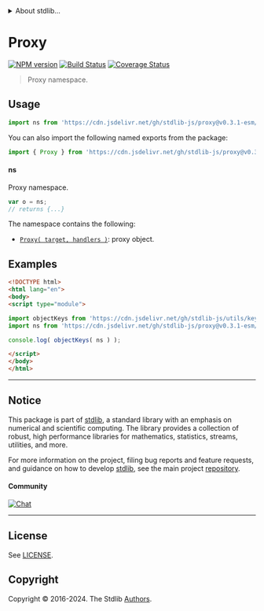<!--

@license Apache-2.0

Copyright (c) 2018 The Stdlib Authors.

Licensed under the Apache License, Version 2.0 (the "License");
you may not use this file except in compliance with the License.
You may obtain a copy of the License at

   http://www.apache.org/licenses/LICENSE-2.0

Unless required by applicable law or agreed to in writing, software
distributed under the License is distributed on an "AS IS" BASIS,
WITHOUT WARRANTIES OR CONDITIONS OF ANY KIND, either express or implied.
See the License for the specific language governing permissions and
limitations under the License.

-->


<details>
  <summary>
    About stdlib...
  </summary>
  <p>We believe in a future in which the web is a preferred environment for numerical computation. To help realize this future, we've built stdlib. stdlib is a standard library, with an emphasis on numerical and scientific computation, written in JavaScript (and C) for execution in browsers and in Node.js.</p>
  <p>The library is fully decomposable, being architected in such a way that you can swap out and mix and match APIs and functionality to cater to your exact preferences and use cases.</p>
  <p>When you use stdlib, you can be absolutely certain that you are using the most thorough, rigorous, well-written, studied, documented, tested, measured, and high-quality code out there.</p>
  <p>To join us in bringing numerical computing to the web, get started by checking us out on <a href="https://github.com/stdlib-js/stdlib">GitHub</a>, and please consider <a href="https://opencollective.com/stdlib">financially supporting stdlib</a>. We greatly appreciate your continued support!</p>
</details>

# Proxy

[![NPM version][npm-image]][npm-url] [![Build Status][test-image]][test-url] [![Coverage Status][coverage-image]][coverage-url] <!-- [![dependencies][dependencies-image]][dependencies-url] -->

> Proxy namespace.



<section class="usage">

## Usage

```javascript
import ns from 'https://cdn.jsdelivr.net/gh/stdlib-js/proxy@v0.3.1-esm/index.mjs';
```

You can also import the following named exports from the package:

```javascript
import { Proxy } from 'https://cdn.jsdelivr.net/gh/stdlib-js/proxy@v0.3.1-esm/index.mjs';
```

#### ns

Proxy namespace.

```javascript
var o = ns;
// returns {...}
```

The namespace contains the following:

<!-- <toc pattern="*"> -->

<div class="namespace-toc">

-   <span class="signature">[`Proxy( target, handlers )`][@stdlib/proxy/ctor]</span><span class="delimiter">: </span><span class="description">proxy object.</span>

</div>

<!-- </toc> -->

</section>

<!-- /.usage -->

<section class="examples">

## Examples

<!-- TODO: better examples -->

<!-- eslint no-undef: "error" -->

```html
<!DOCTYPE html>
<html lang="en">
<body>
<script type="module">

import objectKeys from 'https://cdn.jsdelivr.net/gh/stdlib-js/utils/keys@esm/index.mjs';
import ns from 'https://cdn.jsdelivr.net/gh/stdlib-js/proxy@v0.3.1-esm/index.mjs';

console.log( objectKeys( ns ) );

</script>
</body>
</html>
```

</section>

<!-- /.examples -->

<!-- Section for related `stdlib` packages. Do not manually edit this section, as it is automatically populated. -->

<section class="related">

</section>

<!-- /.related -->

<!-- Section for all links. Make sure to keep an empty line after the `section` element and another before the `/section` close. -->


<section class="main-repo" >

* * *

## Notice

This package is part of [stdlib][stdlib], a standard library with an emphasis on numerical and scientific computing. The library provides a collection of robust, high performance libraries for mathematics, statistics, streams, utilities, and more.

For more information on the project, filing bug reports and feature requests, and guidance on how to develop [stdlib][stdlib], see the main project [repository][stdlib].

#### Community

[![Chat][chat-image]][chat-url]

---

## License

See [LICENSE][stdlib-license].


## Copyright

Copyright &copy; 2016-2024. The Stdlib [Authors][stdlib-authors].

</section>

<!-- /.stdlib -->

<!-- Section for all links. Make sure to keep an empty line after the `section` element and another before the `/section` close. -->

<section class="links">

[npm-image]: http://img.shields.io/npm/v/@stdlib/proxy.svg
[npm-url]: https://npmjs.org/package/@stdlib/proxy

[test-image]: https://github.com/stdlib-js/proxy/actions/workflows/test.yml/badge.svg?branch=v0.3.1
[test-url]: https://github.com/stdlib-js/proxy/actions/workflows/test.yml?query=branch:v0.3.1

[coverage-image]: https://img.shields.io/codecov/c/github/stdlib-js/proxy/main.svg
[coverage-url]: https://codecov.io/github/stdlib-js/proxy?branch=main

<!--

[dependencies-image]: https://img.shields.io/david/stdlib-js/proxy.svg
[dependencies-url]: https://david-dm.org/stdlib-js/proxy/main

-->

[chat-image]: https://img.shields.io/gitter/room/stdlib-js/stdlib.svg
[chat-url]: https://app.gitter.im/#/room/#stdlib-js_stdlib:gitter.im

[stdlib]: https://github.com/stdlib-js/stdlib

[stdlib-authors]: https://github.com/stdlib-js/stdlib/graphs/contributors

[umd]: https://github.com/umdjs/umd
[es-module]: https://developer.mozilla.org/en-US/docs/Web/JavaScript/Guide/Modules

[deno-url]: https://github.com/stdlib-js/proxy/tree/deno
[deno-readme]: https://github.com/stdlib-js/proxy/blob/deno/README.md
[umd-url]: https://github.com/stdlib-js/proxy/tree/umd
[umd-readme]: https://github.com/stdlib-js/proxy/blob/umd/README.md
[esm-url]: https://github.com/stdlib-js/proxy/tree/esm
[esm-readme]: https://github.com/stdlib-js/proxy/blob/esm/README.md
[branches-url]: https://github.com/stdlib-js/proxy/blob/main/branches.md

[stdlib-license]: https://raw.githubusercontent.com/stdlib-js/proxy/main/LICENSE

<!-- <toc-links> -->

[@stdlib/proxy/ctor]: https://github.com/stdlib-js/proxy/tree/main/ctor

<!-- </toc-links> -->

</section>

<!-- /.links -->
